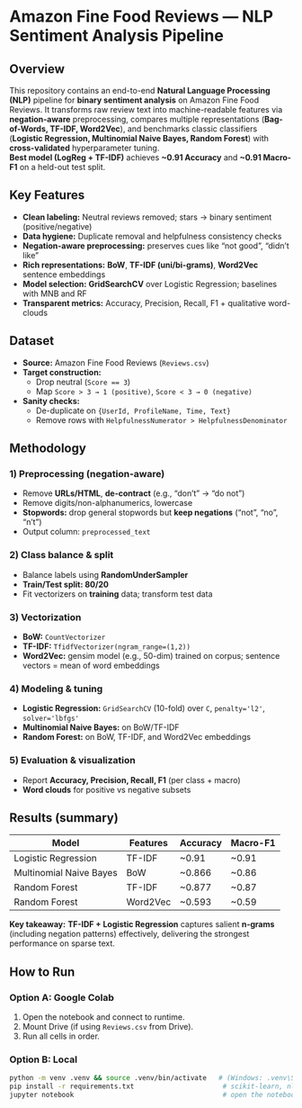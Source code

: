  
# Amazon Fine Food Reviews — NLP Sentiment Analysis Pipeline

## Overview
This repository contains an end-to-end **Natural Language Processing (NLP)** pipeline for **binary sentiment analysis** on Amazon Fine Food Reviews. It transforms raw review text into machine-readable features via **negation-aware** preprocessing, compares multiple representations (**Bag-of-Words, TF-IDF, Word2Vec**), and benchmarks classic classifiers (**Logistic Regression, Multinomial Naive Bayes, Random Forest**) with **cross-validated** hyperparameter tuning.  
**Best model (LogReg + TF-IDF)** achieves **~0.91 Accuracy** and **~0.91 Macro-F1** on a held-out test split.

## Key Features
- **Clean labeling:** Neutral reviews removed; stars → binary sentiment (positive/negative)
- **Data hygiene:** Duplicate removal and helpfulness consistency checks
- **Negation-aware preprocessing:** preserves cues like “not good”, “didn’t like”
- **Rich representations:** **BoW**, **TF-IDF (uni/bi-grams)**, **Word2Vec** sentence embeddings
- **Model selection:** **GridSearchCV** over Logistic Regression; baselines with MNB and RF
- **Transparent metrics:** Accuracy, Precision, Recall, F1 + qualitative word-clouds

## Dataset
- **Source:** Amazon Fine Food Reviews (`Reviews.csv`)
- **Target construction:**  
  - Drop neutral (`Score == 3`)  
  - Map `Score > 3 → 1 (positive)`, `Score < 3 → 0 (negative)`
- **Sanity checks:**  
  - De-duplicate on `{UserId, ProfileName, Time, Text}`  
  - Remove rows with `HelpfulnessNumerator > HelpfulnessDenominator`

## Methodology
### 1) Preprocessing (negation-aware)
- Remove **URLs/HTML**, **de-contract** (e.g., “don’t” → “do not”)
- Remove digits/non-alphanumerics, lowercase
- **Stopwords:** drop general stopwords but **keep negations** (“not”, “no”, “n’t”)
- Output column: `preprocessed_text`

### 2) Class balance & split
- Balance labels using **RandomUnderSampler**
- **Train/Test split: 80/20**  
- Fit vectorizers on **training** data; transform test data

### 3) Vectorization
- **BoW:** `CountVectorizer`
- **TF-IDF:** `TfidfVectorizer(ngram_range=(1,2))`
- **Word2Vec:** gensim model (e.g., 50-dim) trained on corpus; sentence vectors = mean of word embeddings

### 4) Modeling & tuning
- **Logistic Regression:** `GridSearchCV` (10-fold) over `C`, `penalty='l2'`, `solver='lbfgs'`
- **Multinomial Naive Bayes:** on BoW/TF-IDF
- **Random Forest:** on BoW, TF-IDF, and Word2Vec embeddings

### 5) Evaluation & visualization
- Report **Accuracy, Precision, Recall, F1** (per class + macro)
- **Word clouds** for positive vs negative subsets

## Results (summary)
| Model                    | Features | Accuracy | Macro-F1 |
|-------------------------|----------|----------|----------|
| Logistic Regression     | TF-IDF   | ~0.91    | ~0.91    |
| Multinomial Naive Bayes | BoW      | ~0.866   | ~0.86    |
| Random Forest           | TF-IDF   | ~0.877   | ~0.87    |
| Random Forest           | Word2Vec | ~0.593   | ~0.59    |

**Key takeaway:** **TF-IDF + Logistic Regression** captures salient **n-grams** (including negation patterns) effectively, delivering the strongest performance on sparse text.

## How to Run
### Option A: Google Colab
1. Open the notebook and connect to runtime.  
2. Mount Drive (if using `Reviews.csv` from Drive).  
3. Run all cells in order.

### Option B: Local
```bash
python -m venv .venv && source .venv/bin/activate   # (Windows: .venv\Scripts\activate)
pip install -r requirements.txt                      # scikit-learn, nltk, gensim, bs4, imbalanced-learn
jupyter notebook                                     # open the notebook and Run All

